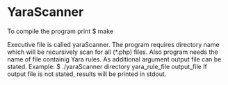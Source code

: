 # YaraScanner

To compile the program print 
$ make

Executive file is called yaraScanner.
The program requires directory name which will be recursively scan for all (*.php) files.
Also program needs the name of file containig Yara rules.
As additional argument output file can be stated.
Example: 
$ ./yaraScanner directory yara_rule_file output_file
If output file is not stated, results will be printed in stdout.
